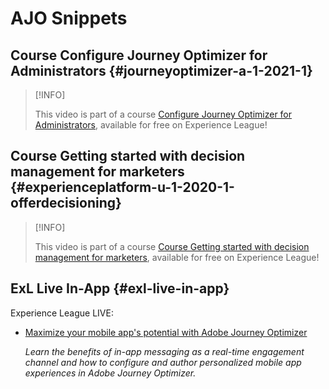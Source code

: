 # AJO Snippets

## Course Configure Journey Optimizer for Administrators {#journeyoptimizer-a-1-2021-1}

>[!INFO]
>
> This video is part of a course [Configure Journey Optimizer for Administrators](https://experienceleague.adobe.com/docs/courses/using/journeyoptimizer-a-1-2021-1.html), available for free on Experience League!

## Course Getting started with decision management for marketers {#experienceplatform-u-1-2020-1-offerdecisioning}

>[!INFO]
>
> This video is part of a course [Course Getting started with decision management for marketers](https://experienceleague.adobe.com/docs/courses/using/experienceplatform-u-1-2020-1-offerdecisioning.html?lang=en), available for free on Experience League!

## ExL Live In-App {#exl-live-in-app}

Experience League LIVE: 

* [Maximize your mobile app's potential with Adobe Journey Optimizer](https://experienceleague.adobe.com/docs/events/experience-league-live-recordings/episodes/exl-live-episode-5-24-23.html?lang=en)

    *Learn the benefits of in-app messaging as a real-time engagement channel and how to configure and author personalized mobile app experiences in Adobe Journey Optimizer.*

